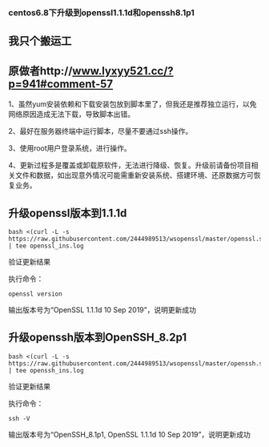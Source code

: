 
### centos6.8下升级到openssl1.1.1d和openssh8.1p1



## 我只个搬运工

## 原做者http://www.lyxyy521.cc/?p=941#comment-57




1、虽然yum安装依赖和下载安装包放到脚本里了，但我还是推荐独立运行，以免网络原因造成无法下载，导致脚本出错。

2、最好在服务器终端中运行脚本，尽量不要通过ssh操作。

3、使用root用户登录系统，进行操作。

4、更新过程多是覆盖或卸载原软件，无法进行降级、恢复。升级前请备份项目相关文件和数据，如出现意外情况可能需重新安装系统、搭建环境、还原数据方可恢复业务。




## 升级openssl版本到1.1.1d

```
bash <(curl -L -s https://raw.githubusercontent.com/2444989513/wsopenssl/master/openssl.sh) | tee openssl_ins.log
```
验证更新结果

执行命令：
```
openssl version
```
输出版本号为“OpenSSL 1.1.1d  10 Sep 2019”，说明更新成功


## 升级openssh版本到OpenSSH_8.2p1

```
bash <(curl -L -s https://raw.githubusercontent.com/2444989513/wsopenssl/master/openssh.sh) | tee openssh_ins.log
```
验证更新结果

执行命令：
```
ssh -V
```
输出版本号为“OpenSSH_8.1p1, OpenSSL 1.1.1d  10 Sep 2019”，说明更新成功






